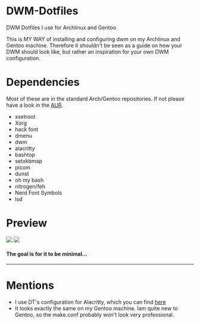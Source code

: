 # DWM-Dotfiles
DWM Dotfiles I use for Archlinux and Gentoo

This is MY WAY of installing and configuring dwm on my Archlinux and Gentoo machine. Therefore it shouldn't be seen as a guide on how your DWM should look like, but rather an inspiration for your own DWM configuration.

# Dependencies
Most of these are in the standard Arch/Gentoo repositories. If not please have a look in the [AUR](https://aur.archlinux.org/).
- xsetroot
- Xorg
- hack font
- dmenu
- dwm
- alacritty
- bashtop
- setxkbmap
- picom
- dunst
- oh my bash
- nitrogen/feh
- Nerd Font Symbols
- lsd

# Preview
![](https://i.imgur.com/fM6txgH.jpg)
![](https://i.imgur.com/vdcFnWu.png)


#### The goal is for it to be minimal...

---
# Mentions
- I use DT's configuration for Alacritty, which you can find [here](https://gitlab.com/dwt1/dotfiles/-/blob/master/.config/alacritty/alacritty.yml)
- It looks exactly the same on my Gentoo machine. Iam quite new to Gentoo, so the make.conf probably won't look very professional.
